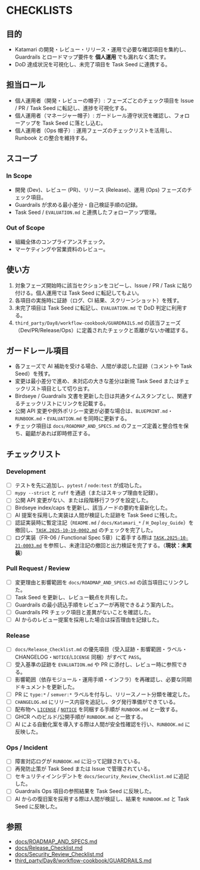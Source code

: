 # CHECKLISTS

## 目的
- Katamari の開発・レビュー・リリース・運用で必要な確認項目を集約し、Guardrails とロードマップ要件を **個人運用** でも漏れなく満たす。
- DoD 達成状況を可視化し、未完了項目を Task Seed に連携する。

## 担当ロール
- 個人運用者（開発・レビューの帽子）: フェーズごとのチェック項目を Issue / PR / Task Seed に転記し、進捗を可視化する。
- 個人運用者（マネージャー帽子）: ガードレール遵守状況を確認し、フォローアップを Task Seed に落とし込む。
- 個人運用者（Ops 帽子）: 運用フェーズのチェックリストを活用し、Runbook との整合を維持する。

## スコープ
### In Scope
- 開発 (Dev)、レビュー (PR)、リリース (Release)、運用 (Ops) フェーズのチェック項目。
- Guardrails が求める最小差分・自己検証手順の記録。
- Task Seed / `EVALUATION.md` と連携したフォローアップ管理。

### Out of Scope
- 組織全体のコンプライアンスチェック。
- マーケティングや営業資料のレビュー。

## 使い方
1. 対象フェーズ開始時に該当セクションをコピーし、Issue / PR / Task に貼り付ける。個人運用では Task Seed に転記してもよい。
2. 各項目の実施時に証跡（ログ、CI 結果、スクリーンショット）を残す。
3. 未完了項目は Task Seed に転記し、`EVALUATION.md` で DoD 判定に利用する。
4. `third_party/Day8/workflow-cookbook/GUARDRAILS.md` の該当フェーズ（Dev/PR/Release/Ops）に定義されたチェックと乖離がないか確認する。

## ガードレール項目
- 各フェーズで AI 補助を受ける場合、人間が承認した証跡（コメントや Task Seed）を残す。
- 変更は最小差分で進め、未対応の大きな差分は新規 Task Seed またはチェックリスト項目として切り出す。
- Birdseye / Guardrails 文書を更新した日は共通タイムスタンプとし、関連するチェックリストにリンクを記載する。
- 公開 API 変更や例外ポリシー変更が必要な場合は、`BLUEPRINT.md`・`RUNBOOK.md`・`EVALUATION.md` を同時に更新する。
- チェック項目は `docs/ROADMAP_AND_SPECS.md` のフェーズ定義と整合性を保ち、齟齬があれば即時修正する。

## チェックリスト
### Development
- [ ] テストを先に追加し、`pytest` / `node:test` が成功した。
- [ ] `mypy --strict` と `ruff` を通過（またはスキップ理由を記録）。
- [ ] 公開 API 変更がない、または段階移行フラグを設定した。
- [ ] Birdseye index/caps を更新し、該当ノードの要約を最新化した。
- [ ] AI 提案を採用した実装は人間が検証した証跡を Task Seed に残した。
- [ ] 認証実装時に暫定注記（`README.md` / `docs/Katamari_*` / `H_Deploy_Guide`）を撤回し、[`TASK.2025-10-19-0002.md`](TASK.2025-10-19-0002.md) のチェックを完了した。
- [ ] ログ実装（FR-06 / Functional Spec 5章）に着手する際は [`TASK.2025-10-21-0003.md`](TASK.2025-10-21-0003.md) を参照し、未達注記の撤回と出力検証を完了する。（**現状：未実装**）

### Pull Request / Review
- [ ] 変更理由と影響範囲を `docs/ROADMAP_AND_SPECS.md` の該当項目にリンクした。
- [ ] Task Seed を更新し、レビュー観点を共有した。
- [ ] Guardrails の最小読込手順をレビュアーが再現できるよう案内した。
- [ ] Guardrails PR チェック項目と差異がないことを確認した。
- [ ] AI からのレビュー提案を採用した場合は採否理由を記録した。

### Release
- [ ] `docs/Release_Checklist.md` の優先項目（受入証跡・影響範囲・ラベル・CHANGELOG・`NOTICE`/`LICENSE` 同梱）がすべて `PASS`。
- [ ] 受入基準の証跡を `EVALUATION.md` や PR に添付し、レビュー時に参照できる。
- [ ] 影響範囲（依存モジュール・運用手順・インフラ）を再確認し、必要な同期ドキュメントを更新した。
- [ ] PR に `type:*` / `semver:*` ラベルを付与し、リリースノート分類を確定した。
- [ ] `CHANGELOG.md` にリリース内容を追記し、タグ発行準備ができている。
- [ ] 配布物へ [`LICENSE`](LICENSE) / [`NOTICE`](NOTICE) を同梱する手順が `RUNBOOK.md` と一致する。
- [ ] GHCR へのビルド/公開手順が `RUNBOOK.md` と一致する。
- [ ] AI による自動化案を導入する際は人間が安全性確認を行い、`RUNBOOK.md` に反映した。

### Ops / Incident
- [ ] 障害対応ログが `RUNBOOK.md` に沿って記録されている。
- [ ] 再発防止策が Task Seed または Issue で管理されている。
- [ ] セキュリティインシデントを `docs/Security_Review_Checklist.md` に追記した。
- [ ] Guardrails Ops 項目の参照結果を Task Seed に反映した。
- [ ] AI からの復旧案を採用する際は人間が検証し、結果を `RUNBOOK.md` と Task Seed に反映した。

## 参照
- [docs/ROADMAP_AND_SPECS.md](docs/ROADMAP_AND_SPECS.md)
- [docs/Release_Checklist.md](docs/Release_Checklist.md)
- [docs/Security_Review_Checklist.md](docs/Security_Review_Checklist.md)
- [third_party/Day8/workflow-cookbook/GUARDRAILS.md](third_party/Day8/workflow-cookbook/GUARDRAILS.md)
